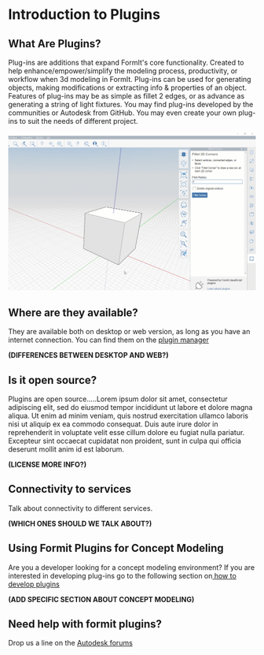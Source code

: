 # Introduction to Plugins

## What Are Plugins?

 Plug-ins are additions that expand FormIt's core functionality. Created to help enhance/empower/simplify the modeling process, productivity, or workflow when 3d modeling in FormIt. Plug-ins can be used for generating objects, making modifications or extracting info & properties of an object. Features of plug-ins may be as simple as fillet 2 edges, or as advance as generating a string of light fixtures. You may find plug-ins developed by the communities or Autodesk from GitHub. You may even create your own plug-ins to suit the needs of different project.

![](../.gitbook/assets/g1.gif)

## Where are they available?

They are available both on desktop or web version, as long as you have an internet connection. You can find them on the [plugin manager](how-to-use-plug-ins/the-plugin-manager.md)

**(DIFFERENCES BETWEEN DESKTOP AND WEB?)** 

## Is it open source?

Plugins are open source.....Lorem ipsum dolor sit amet, consectetur adipiscing elit, sed do eiusmod tempor incididunt ut labore et dolore magna aliqua. Ut enim ad minim veniam, quis nostrud exercitation ullamco laboris nisi ut aliquip ex ea commodo consequat. Duis aute irure dolor in reprehenderit in voluptate velit esse cillum dolore eu fugiat nulla pariatur. Excepteur sint occaecat cupidatat non proident, sunt in culpa qui officia deserunt mollit anim id est laborum.

**(LICENSE MORE INFO?)**

## Connectivity to services

Talk about connectivity to different services.

**(WHICH ONES SHOULD WE TALK ABOUT?)**

## **Using Formit Plugins for Concept Modeling** 

Are you a developer looking for a concept modeling environment? If you are interested in developing plug-ins go to the following section on[ how to develop plugins](how-to-develop-plug-ins.md)

**(ADD SPECIFIC SECTION ABOUT CONCEPT MODELING)**

## Need help with formit plugins?

Drop us a line on the [Autodesk forums](https://forums.autodesk.com/t5/formit-forum/bd-p/142)



 

